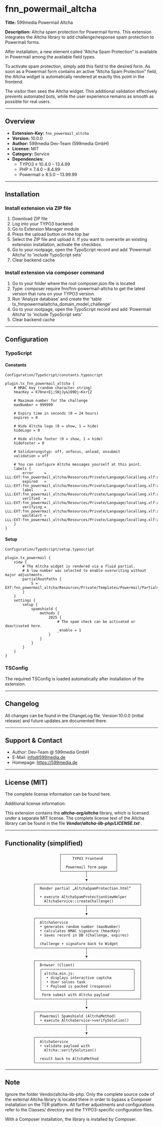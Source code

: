 # fnn_powermail_altcha

**Title:** 599media Powermail Altcha

**Description:**
Altcha spam protection for Powermail forms. This extension integrates the Altcha library to add challenge/response spam protection to Powermail forms.

After installation, a new element called “Altcha Spam Protection” is available in Powermail among the available field types.

To activate spam protection, simply add this field to the desired form. As soon as a Powermail form contains an active “Altcha Spam Protection” field, the Altcha widget is automatically rendered at exactly this point in the frontend.

The visitor then sees the Altcha widget. This additional validation effectively prevents automated bots, while the user experience remains as smooth as possible for real users.



---

## Overview

- **Extension-Key:** `fnn_powermail_altcha`
- **Version:** 10.0.0
- **Author:** 599media Dev-Team (599media GmbH)
- **License:** MIT
- **Category:** Service
- **Dependencies:**
    - TYPO3 ≥ 10.4.0 – 13.4.99
    - PHP ≥ 7.4.0 – 8.4.99
    - Powermail ≥ 8.5.0 – 13.99.99

---

## Installation

### Install extension via ZIP file ###
1. Download ZIP file
2. Log into your TYPO3 backend
3. Go to Extension Manager module
4. Press the upload button on the top bar
5. Select the ZIP file and upload it. If you want to overwrite an existing extension installation, activate the checkbox.
6. Go to your rootpage, open the TypoScript record and add 'Powermail Altcha' to 'include TypoScript sets'
7. Clear backend cache

### Install extension via composer command ###
1. Go to your folder where the root composer.json file is located
2. Type: composer require fnn/fnn-powermail-altcha to get the latest version that runs on your TYPO3 version.
3. Run 'Analyze database' and create the 'table tx_fnnpowermailaltcha_domain_model_challenge'
4. Go to your rootpage, open the TypoScript record and add 'Powermail Altcha' to 'include TypoScript sets'
5. Clear backend cache

---

## Configuration

### TypoScript ###

#### Constants ####
`Configuration/TypoScript/constants.typoscript`
```
plugin.tx_fnn_powermail_altcha {
    # HMAC key (random character string)
    hmacKey = K70ne+Ej;5NjJy&}09Dj~Kxr{Z

    # Maximum number for the challenge
    maxNumber = 999999

    # Expiry time in seconds (0 = 24 hours)
    expires = 0

    # Hide Altcha logo (0 = show, 1 = hide)
    hideLogo = 0

    # Hide altcha footer (0 = show, 1 = hide)
    hideFooter = 0

    # Validierungstyp: off, onfocus, onload, onsubmit
    validation = off

    # You can configure Altcha messages yourself at this point.
    labels {
        error     = LLL:EXT:fnn_powermail_altcha/Resources/Private/Language/locallang.xlf:altchaWidget.error
        expired   = LLL:EXT:fnn_powermail_altcha/Resources/Private/Language/locallang.xlf:altchaWidget.expired
        label     = LLL:EXT:fnn_powermail_altcha/Resources/Private/Language/locallang.xlf:altchaWidget.label
        verified  = LLL:EXT:fnn_powermail_altcha/Resources/Private/Language/locallang.xlf:altchaWidget.verified
        verifying = LLL:EXT:fnn_powermail_altcha/Resources/Private/Language/locallang.xlf:altchaWidget.verifying
        waitAlert = LLL:EXT:fnn_powermail_altcha/Resources/Private/Language/locallang.xlf:altchaWidget.waitAlert
    }
}
```

#### Setup ####
`Configuration/TypoScript/setup.typoscript`
```
plugin.tx_powermail {
    view {
        # The Altcha widget is rendered via a fluid partial.
        # A low number was selected to enable overwriting without major adjustments.
        partialRootPaths {
            5 = EXT:fnn_powermail_altcha/Resources/Private/Templates/Powermail/Partials/
        }
    }
    settings {
        setup {
            spamshield {
                methods {
                    2025 {
                        # The spam check can be activated or deactivated here.
                        _enable = 1
                    }
                }
            }
        }
    }
}
```

### TSConfig ###
The required TSConfig is loaded automatically after installation of the extension.

---

## Changelog ##
All changes can be found in the ChangeLog file. Version 10.0.0 (initial release) and future updates are documented there.

---

## Support & Contact ##
- Author: Dev-Team @ 599media GmbH
- E-Mail: info@599media.de
- Homepage: https://599media.de

---

## License (MIT) ##
The complete license information can be found here.

Additional license information:

This extension contains the ***altcha-org/altcha*** library, which is licensed under a separate MIT license.
The complete license text of the Altcha library can be found in the file ***Vendor/altcha-lib-php/LICENSE.txt*** .

---

## Functionality (simplified) ##
```
                         ┌─────────────────────────┐
                         │     TYPO3 Frontend      │
                         │                         │
                         │  Powermail form page    │
                         └───────────┬─────────────┘
                                     │
                                     ▼
             ┌────────────────────────────────────────────────┐
             │  Render partial „AltchaSpamProtection.html“    │
             │                                                │
             │  • execute AltchaSpamProtectionViewHelper      │
             │    AltchaService::createChallenge()            │
             └───────────────────────┬────────────────────────┘
                                     │
                                     ▼
             ┌────────────────────────────────────────────────┐
             │  AltchaService                                 │
             │  • generates random number (maxNumber)         │
             │  • calculates HMAC signature (hmacKey)         │
             │  • Saves record in DB (Challenge, expires)     │
             │                                                │
             │  challenge + signature back to Widget          │
             └───────────────────────┬────────────────────────┘
                                     │
                                     ▼
             ┌────────────────────────────────────────────────┐
             │  Browser (Client)                              │
             │  ┌──────────────────────────────────────────┐  │
             │  │ altcha.min.js:                           │  │
             │  │  • displays interactive captcha          │  │
             │  │  • User solves task                      │  │
             │  │  • Payload is packed (response)          │  │
             │  └──────────────────────────────────────────┘  │
             │   Form submit with Altcha payload              │
             └───────────────────────┬────────────────────────┘
                                     │
                                     ▼
             ┌────────────────────────────────────────────────┐
             │  Powermail Spamshield (AltchaMethod)           │
             │  • execute AltchaService->verifySolution()     │
             └───────────────────────┬────────────────────────┘
                                     │
                                     ▼
             ┌────────────────────────────────────────────────┐
             │  AltchaService                                 │
             │  • validate payload with                       │
             │    Altcha::verifySolution()                    │
             │                                                │
             │  result back to AltchaMethod                   │
             └────────────────────────────────────────────────┘
```

---

## Note ##
Ignore the folder Vendor/altcha-lib-php. Only the complete source code of the external Altcha library is located there in order to bypass a Composer installation on the TER platform. All further adjustments and configurations refer to the Classes/ directory and the TYPO3-specific configuration files.

With a Composer installation, the library is installed by Composer.

